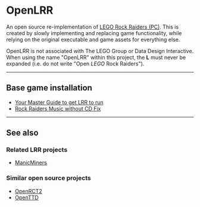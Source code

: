 # OpenLRR

An open source re-implementation of [LEGO Rock Raiders (PC)](https://wikipedia.org/wiki/Lego_Rock_Raiders_%28video_game%29). This is created by slowly implementing and replacing game functionality, while relying on the original executable and game assets for everything else.

OpenLRR is not associated with The LEGO Group or Data Design Interactive. When using the name "OpenLRR" within this project, the **L** must never be expanded (i.e. do not write "Open _LEGO_ Rock Raiders").

***

## Base game installation

* [Your Master Guide to get LRR to run](https://rockraidersunited.com/guides/your-master-guide-to-get-lrr-to-run-r12/)
* [Rock Raiders Music without CD Fix](https://rockraidersunited.com/guides/lrr-music-without-cd-fix-r11/)

***

## See also

### Related LRR projects

* [ManicMiners](https://manicminers.baraklava.com/)

### Similar open source projects

* [OpenRCT2](https://github.com/OpenRCT2/OpenRCT2)
* [OpenTTD](https://github.com/OpenTTD/OpenTTD)